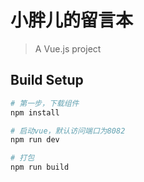 # 小胖儿的留言本
> A Vue.js project

## Build Setup

``` bash
# 第一步，下载组件
npm install

# 启动vue，默认访问端口为8082
npm run dev

# 打包
npm run build
```
